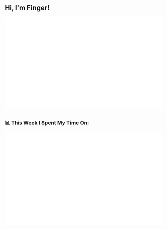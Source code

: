 <h2> Hi, I'm Finger!</h2>

<img align="right" src="https://raw.githubusercontent.com/spianmo/github-stats/master/generated/overview.svg#gh-light-mode-only">

<!-- <img align="right" height="160em" src="https://github-readme-stats-eight-theta.vercel.app/api/top-langs/?username=spianmo&layout=compact&langs_count=8&theme=algolia"/>	 -->
	
```go
package main

type Me struct {
	Name   string
	Job    string
	Code   string
	Skills string
}

func main() {
	me := &Me{
		Name:   "Finger",
		Job:    "Client-side Engineer",
		Code:   "Java and C++ and Others",
		Skills: "Android Security NLP ^o^",
	}
	_ = me
}
```


<h3>📊 This Week I Spent My Time On:</h3>
<img align='right' src="https://raw.githubusercontent.com/spianmo/github-stats/master/generated/languages.svg#gh-light-mode-only">

<!--START_SECTION:waka-->

```text
Kotlin                 21 hrs 54 mins  ███████████▓░░░░░░░░░░░░░   47.05 %
Java                   19 hrs 32 mins  ██████████▒░░░░░░░░░░░░░░   41.97 %
Groovy                 41 mins         ▒░░░░░░░░░░░░░░░░░░░░░░░░   01.49 %
XML                    41 mins         ▒░░░░░░░░░░░░░░░░░░░░░░░░   01.48 %
YAML                   41 mins         ▒░░░░░░░░░░░░░░░░░░░░░░░░   01.47 %
```

<!--END_SECTION:waka-->
